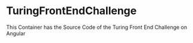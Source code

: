 # TuringFrontEndChallenge
This Container has the Source Code of the Turing  Front End Challenge on Angular
